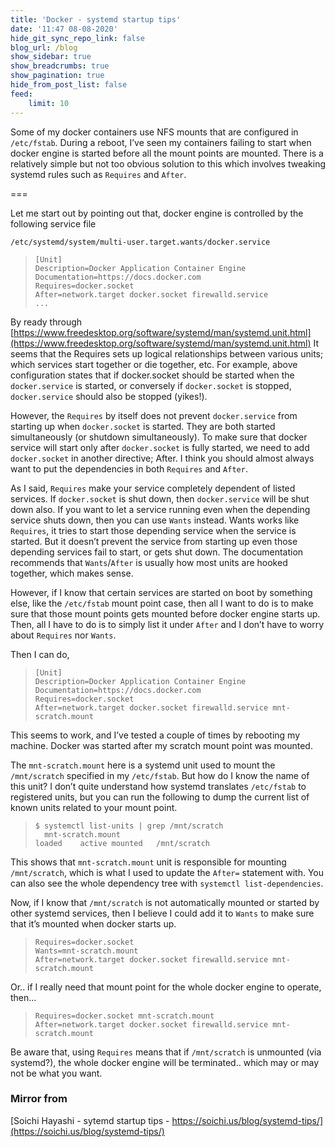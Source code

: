 ```yaml
---
title: 'Docker - systemd startup tips'
date: '11:47 08-08-2020'
hide_git_sync_repo_link: false
blog_url: /blog
show_sidebar: true
show_breadcrumbs: true
show_pagination: true
hide_from_post_list: false
feed:
    limit: 10
---
```


Some of my docker containers use NFS mounts that are configured in `/etc/fstab`. During a reboot, I’ve seen my containers failing to start when docker engine is started before all the mount points are mounted. There is a relatively simple but not too obvious solution to this which involves tweaking systemd rules such as `Requires` and `After`.

===


Let me start out by pointing out that, docker engine is controlled by the following service file

`/etc/systemd/system/multi-user.target.wants/docker.service`

>     [Unit]
>     Description=Docker Application Container Engine
>     Documentation=https://docs.docker.com
>     Requires=docker.socket
>     After=network.target docker.socket firewalld.service
>     ...

By ready through [https://www.freedesktop.org/software/systemd/man/systemd.unit.html](https://www.freedesktop.org/software/systemd/man/systemd.unit.html) It seems that the Requires sets up logical relationships between various units; which services start together or die together, etc. For example, above configuration states that if docker.socket should be started when the `docker.service` is started, or conversely if `docker.socket` is stopped, `docker.service` should also be stopped (yikes!).

However, the `Requires` by itself does not prevent `docker.service` from starting up when `docker.socket` is started. They are both started simultaneously (or shutdown simultaneously). To make sure that docker service will start only after `docker.socket` is fully started, we need to add `docker.socket` in another directive; After. I think you should almost always want to put the dependencies in both `Requires` and `After`.

As I said, `Requires` make your service completely dependent of listed services. If `docker.socket` is shut down, then `docker.service` will be shut down also. If you want to let a service running even when the depending service shuts down, then you can use `Wants` instead. Wants works like `Requires`, it tries to start those depending service when the service is started. But it doesn’t prevent the service from starting up even those depending services fail to start, or gets shut down. The documentation recommends that `Wants`/`After` is usually how most units are hooked together, which makes sense.

However, if I know that certain services are started on boot by something else, like the `/etc/fstab` mount point case, then all I want to do is to make sure that those mount points gets mounted before docker engine starts up. Then, all I have to do is to simply list it under `After` and I don’t have to worry about `Requires` nor `Wants`.

Then I can do,

>     [Unit]
>     Description=Docker Application Container Engine
>     Documentation=https://docs.docker.com
>     Requires=docker.socket
>     After=network.target docker.socket firewalld.service mnt-scratch.mount

This seems to work, and I’ve tested a couple of times by rebooting my machine. Docker was started after my scratch mount point was mounted.

The `mnt-scratch.mount` here is a systemd unit used to mount the `/mnt/scratch` specified in my `/etc/fstab`. But how do I know the name of this unit? I don’t quite understand how systemd translates `/etc/fstab` to registered units, but you can run the following to dump the current list of known units related to your mount point.

>     $ systemctl list-units | grep /mnt/scratch
>       mnt-scratch.mount                                                                                         loaded    active mounted   /mnt/scratch

This shows that `mnt-scratch.mount` unit is responsible for mounting `/mnt/scratch`, which is what I used to update the `After=` statement with. You can also see the whole dependency tree with `systemctl list-dependencies`.

Now, if I know that `/mnt/scratch` is not automatically mounted or started by other systemd services, then I believe I could add it to `Wants` to make sure that it’s mounted when docker starts up.

>     Requires=docker.socket
>     Wants=mnt-scratch.mount
>     After=network.target docker.socket firewalld.service mnt-scratch.mount

Or.. if I really need that mount point for the whole docker engine to operate, then…

>     Requires=docker.socket mnt-scratch.mount
>     After=network.target docker.socket firewalld.service mnt-scratch.mount

Be aware that, using `Requires` means that if `/mnt/scratch` is unmounted (via systemd?), the whole docker engine will be terminated.. which may or may not be what you want.


### Mirror from
[Soichi Hayashi - sytemd startup tips - https://soichi.us/blog/systemd-tips/](https://soichi.us/blog/systemd-tips/)